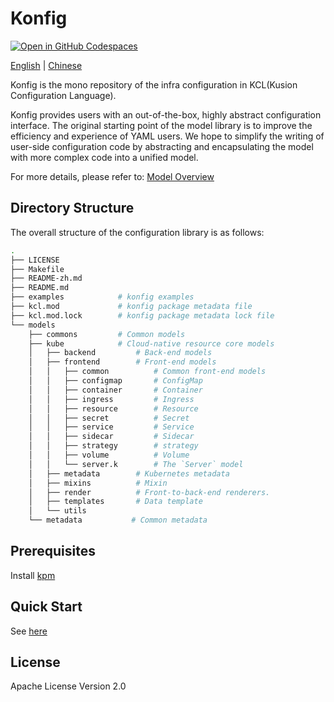 # Konfig

[![Open in GitHub Codespaces](https://github.com/codespaces/badge.svg)](https://github.com/codespaces/new?hide_repo_select=true&ref=main&repo=488867056&machine=standardLinux32gb&devcontainer_path=.devcontainer.json)

[English](README.md) | [Chinese](README-zh.md)

Konfig is the mono repository of the infra configuration in KCL(Kusion Configuration Language).

Konfig provides users with an out-of-the-box, highly abstract configuration interface. The original starting point of the model library is to improve the efficiency and experience of YAML users. We hope to simplify the writing of user-side configuration code by abstracting and encapsulating the model with more complex code into a unified model.

For more details, please refer to: [Model Overview](https://kcl-lang.io/docs/user_docs/guides/working-with-konfig/overview)

## Directory Structure

The overall structure of the configuration library is as follows:

```bash
.
├── LICENSE
├── Makefile
├── README-zh.md
├── README.md
├── examples            # konfig examples
├── kcl.mod             # konfig package metadata file
├── kcl.mod.lock        # konfig package metadata lock file
└── models
    ├── commons         # Common models
    ├── kube            # Cloud-native resource core models
    │   ├── backend         # Back-end models
    │   ├── frontend        # Front-end models
    │   │   ├── common          # Common front-end models
    │   │   ├── configmap       # ConfigMap
    │   │   ├── container       # Container
    │   │   ├── ingress         # Ingress
    │   │   ├── resource        # Resource
    │   │   ├── secret          # Secret
    │   │   ├── service         # Service
    │   │   ├── sidecar         # Sidecar
    │   │   ├── strategy        # strategy
    │   │   ├── volume          # Volume
    │   │   └── server.k        # The `Server` model
    │   ├── metadata        # Kubernetes metadata
    │   ├── mixins          # Mixin
    │   ├── render          # Front-to-back-end renderers.
    │   ├── templates       # Data template
    │   └── utils
    └── metadata           # Common metadata
```

## Prerequisites

Install [kpm](https://kcl-lang.io/docs/user_docs/guides/package-management/installation)

## Quick Start

See [here](https://kcl-lang.io/docs/user_docs/guides/working-with-konfig/guide)

## License

Apache License Version 2.0
